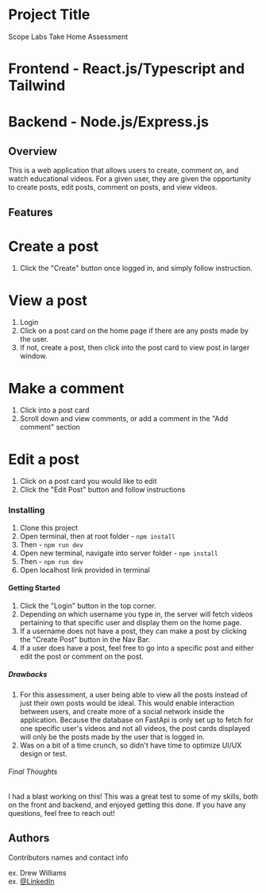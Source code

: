 # Project Title
Scope Labs Take Home Assessment

# Frontend - React.js/Typescript and Tailwind
# Backend - Node.js/Express.js 

## Overview

This is a web application that allows users to create, comment on, and watch educational videos. For a given user, they are given the opportunity to create posts, edit posts, comment on posts, and view videos. 

## Features

# Create a post
1. Click the "Create" button once logged in, and simply follow instruction.

# View a post
1. Login
2. Click on a post card on the home page if there are any posts made by the user.
3. If not, create a post, then click into the post card to view post in larger window.

# Make a comment
1. Click into a post card
2. Scroll down and view comments, or add a comment in the "Add comment" section

# Edit a post

1. Click on a post card you would like to edit
2. Click the "Edit Post" button and follow instructions



### Installing

1. Clone this project
2. Open terminal, then at root folder - `npm install`
3. Then - `npm run dev`
4. Open new terminal, navigate into server folder -  `npm install`
5. Then - `npm run dev`
6. Open localhost link provided in terminal

#### Getting Started

1. Click the "Login" button in the top corner. 
2. Depending on which username you type in, the server will fetch videos pertaining to that specific user and display them on the home page. 
3. If a username does not have a post, they can make a post by clicking the "Create Post" button in the Nav Bar.
4. If a user does have a post, feel free to go into a specific post and either edit the post or comment on the post. 

##### Drawbacks

1. For this assessment, a user being able to view all the posts instead of just their own posts would be ideal. This would enable interaction between users, and create more of a social network inside the application. Because the database on FastApi is only set up to fetch for one specific user's videos and not all videos, the post cards displayed will only be the posts made by the user that is logged in. 
2. Was on a bit of a time crunch, so didn't have time to optimize UI/UX design or test.


###### Final Thoughts

I had a blast working on this! This was a great test to some of my skills, both on the front and backend, and enjoyed getting this done. If you have any questions, feel free to reach out!


## Authors

Contributors names and contact info

ex. Drew Williams  
ex. [@LinkedIn](https://www.linkedin.com/in/andrew-vaughan-williams/)

